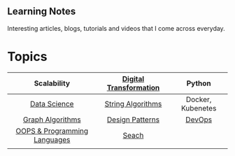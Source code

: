 ## Learning Notes 
Interesting articles, blogs, tutorials and videos that I come across everyday.

# Topics

| Scalability | [Digital Transformation](digital-transformation.md) | Python |
|:---:|:---:|:---:|
| [Data Science](data-science.md) | [String Algorithms](string-algorithms.md) | Docker, Kubenetes |
| [Graph Algorithms](graph-algorithms.md) | [Design Patterns](design-patterns.md) | [DevOps](devops.md) |
| [OOPS & Programming Languages](oops-programming-languages.md) | [Seach](search.md) | []() |
| []() | []() | []() |
